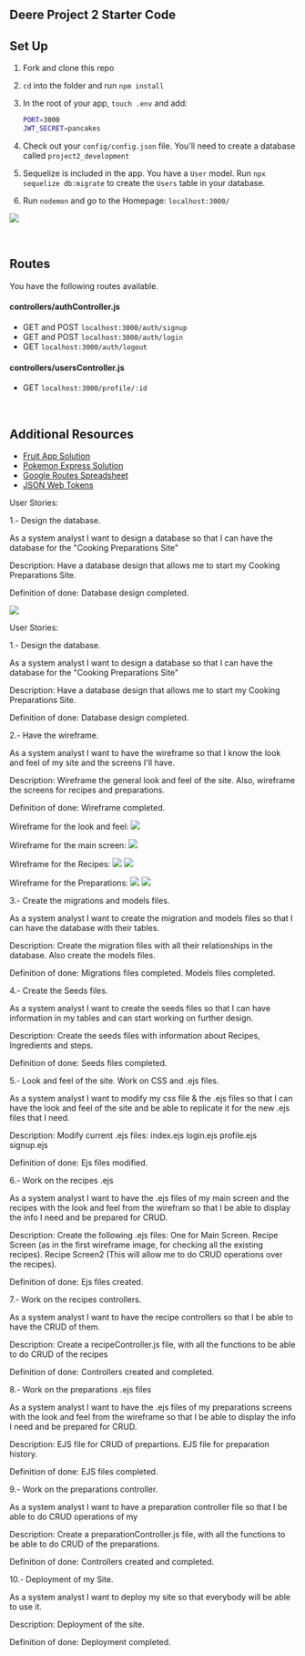 ## Deere Project 2 Starter Code

## Set Up

1. Fork and clone this repo
1. `cd` into the folder and run `npm install`
1. In the root of your app, `touch .env` and add:

   ```bash
   PORT=3000
   JWT_SECRET=pancakes
   ```

1. Check out your `config/config.json` file. You'll need to create a database called `project2_development`
1. Sequelize is included in the app. You have a `User` model. Run `npx sequelize db:migrate` to create the `Users` table in your database.
1. Run `nodemon` and go to the Homepage: `localhost:3000/`

![](https://i.imgur.com/uuhrOxQ.png)

<br>

## Routes

You have the following routes available.

#### controllers/authController.js

- GET and POST `localhost:3000/auth/signup`
- GET and POST `localhost:3000/auth/login`
- GET `localhost:3000/auth/logout`

#### controllers/usersController.js

- GET `localhost:3000/profile/:id`

<br>

## Additional Resources

- [Fruit App Solution](https://git.generalassemb.ly/jdr-0622/fruit-app-in-class)
- [Pokemon Express Solution](https://git.generalassemb.ly/jdr-0622/pokemon-express-sequelize6)
- [Google Routes Spreadsheet](https://docs.google.com/spreadsheets/d/14-LHKXLtEkp_vKEz3qSKjREnrmSyzQ9fimTlmrPsZsQ/edit#gid=0)
- [JSON Web Tokens](https://jwt.io/)

User Stories:

1.- Design the database.

As a system analyst I want to design a database so that I can have the database for the "Cooking Preparations Site"

Description:
Have a database design that allows me to start my Cooking Preparations Site.

Definition of done:
Database design completed.

<img src="./public/images/dbDiagram.png" >

User Stories:

1.- Design the database.

As a system analyst I want to design a database so that I can have the database for the "Cooking Preparations Site"

Description:
Have a database design that allows me to start my Cooking Preparations Site.

Definition of done:
Database design completed.

2.- Have the wireframe.

As a system analyst I want to have the wireframe so that I know the look and feel of my site and the screens I'll have.

Description:
Wireframe the general look and feel of the site. Also, wireframe the screens for recipes and preparations.

Definition of done:
Wireframe completed.

Wireframe for the look and feel:
<img src="./public/images/FirstScreen.png" >

Wireframe for the main screen:
<img src="./public/images/MainScreen.png" >

Wireframe for the Recipes:
<img src="./public/images/RecipeScreen.png" >
<img src="./public/images/RecipeScreen2.png" >

Wireframe for the Preparations:
<img src="./public/images/PrepStart.png" >
<img src="./public/images/PrepHis.png" >

3.- Create the migrations and models files.

As a system analyst I want to create the migration and models files so that I can have the database with their tables.

Description:
Create the migration files with all their relationships in the database.
Also create the models files.

Definition of done:
Migrations files completed.
Models files completed.

4.- Create the Seeds files.

As a system analyst I want to create the seeds files so that I can have information in my tables and can start working on further design.

Description:
Create the seeds files with information about Recipes, Ingredients and steps.

Definition of done:
Seeds files completed.

5.- Look and feel of the site. Work on CSS and .ejs files.

As a system analyst I want to modify my css file & the .ejs files so that I can have the look and feel of the site and be able to replicate it for the new .ejs files that I need.

Description:
Modify current .ejs files:
index.ejs
login.ejs
profile.ejs
signup.ejs

Definition of done:
Ejs files modified.

6.- Work on the recipes .ejs

As a system analyst I want to have the .ejs files of my main screen and the recipes with the look and feel from the wirefram so that I be able to display the info I need and be prepared for CRUD.

Description:
Create the following .ejs files:
One for Main Screen.
Recipe Screen (as in the first wireframe image, for checking all the existing recipes).
Recipe Screen2 (This will allow me to do CRUD operations over the recipes).

Definition of done:
Ejs files created.


7.- Work on the recipes controllers.

As a system analyst I want to have the recipe controllers so that I be able to have the CRUD of them.

Description:
Create a recipeController.js file, with all the functions to be able to do CRUD of the recipes

Definition of done:
Controllers created and completed.


8.- Work on the preparations .ejs files

As a system analyst I want to have the .ejs files of my preparations screens with the look and feel from the wireframe so that I be able to display the info I need and be prepared for CRUD.

Description:
EJS file for CRUD of prepartions.
EJS file for preparation history.

Definition of done:
EJS files completed.

9.- Work on the preparations controller.

As a system analyst I want to have a preparation controller file  so that I be able to do CRUD operations of my 

Description:
Create a preparationController.js file, with all the functions to be able to do CRUD of the preparations.

Definition of done:
Controllers created and completed.

10.- Deployment of my Site.

As a system analyst I want to deploy my site so that everybody will be able to use it.

Description:
Deployment of the site.

Definition of done:
Deployment completed.
